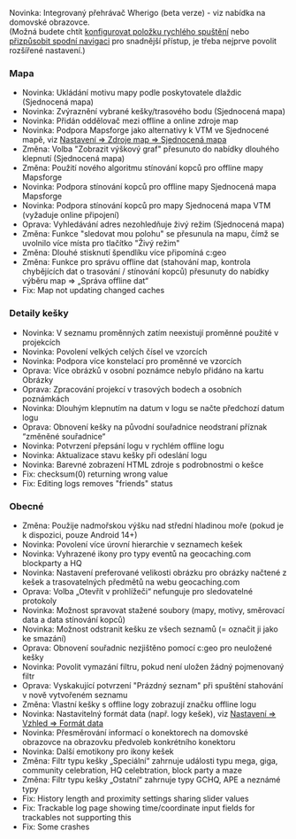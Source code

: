 Novinka: Integrovaný přehrávač Wherigo (beta verze) - viz nabídka na domovské obrazovce.<br> (Možná budete chtít [konfigurovat položku rychlého spuštění](cgeo-setting://quicklaunchitems_sorted) nebo [přizpůsobit spodní navigaci](cgeo-setting://custombnitem) pro snadnější přístup, je třeba nejprve povolit rozšířené nastavení.)

### Mapa
- Novinka: Ukládání motivu mapy podle poskytovatele dlaždic (Sjednocená mapa)
- Novinka: Zvýraznění vybrané kešky/trasového bodu (Sjednocená mapa)
- Novinka: Přidán oddělovač mezi offline a online zdroje map
- Novinka: Podpora Mapsforge jako alternativy k VTM ve Sjednocené mapě, viz [Nastavení => Zdroje map => Sjednocená mapa](cgeo-setting://useMapsforgeInUnifiedMap)
- Změna: Volba "Zobrazit výškový graf" přesunuto do nabídky dlouhého klepnutí (Sjednocená mapa)
- Změna: Použití nového algoritmu stínování kopců pro offline mapy Mapsforge
- Novinka: Podpora stínování kopců pro offline mapy Sjednocená mapa Mapsforge
- Novinka: Podpora stínování kopců pro mapy Sjednocená mapa VTM (vyžaduje online připojení)
- Oprava: Vyhledávání adres nezohledňuje živý režim (Sjednocená mapa)
- Změna: Funkce "sledovat mou polohu" se přesunula na mapu, čímž se uvolnilo více místa pro tlačítko "Živý režim"
- Změna: Dlouhé stisknutí špendlíku více připomíná c:geo
- Změna: Funkce pro správu offline dat (stahování map, kontrola chybějících dat o trasování / stínování kopců) přesunuty do nabídky výběru map => „Správa offline dat“
- Fix: Map not updating changed caches

### Detaily kešky
- Novinka: V seznamu proměnných zatím neexistují proměnné použité v projekcích
- Novinka: Povolení velkých celých čísel ve vzorcích
- Novinka: Podpora více konstelací pro proměnné ve vzorcích
- Oprava: Více obrázků v osobní poznámce nebylo přidáno na kartu Obrázky
- Oprava: Zpracování projekcí v trasových bodech a osobních poznámkách
- Novinka: Dlouhým klepnutím na datum v logu se načte předchozí datum logu
- Oprava: Obnovení kešky na původní souřadnice neodstraní příznak “změněné souřadnice“
- Novinka: Potvrzení přepsání logu v rychlém offline logu
- Novinka: Aktualizace stavu kešky při odeslání logu
- Novinka: Barevné zobrazení HTML zdroje s podrobnostmi o kešce
- Fix: checksum(0) returning wrong value
- Fix: Editing logs removes "friends" status

### Obecné
- Změna: Použije nadmořskou výšku nad střední hladinou moře (pokud je k dispozici, pouze Android 14+)
- Novinka: Povolení více úrovní hierarchie v seznamech kešek
- Novinka: Vyhrazené ikony pro typy eventů na geocaching.com blockparty a HQ
- Novinka: Nastavení preferované velikosti obrázku pro obrázky načtené z kešek a trasovatelných předmětů na webu geocaching.com
- Oprava: Volba „Otevřít v prohlížeči“ nefunguje pro sledovatelné protokoly
- Novinka: Možnost spravovat stažené soubory (mapy, motivy, směrovací data a data stínování kopců)
- Novinka: Možnost odstranit kešku ze všech seznamů (= označit ji jako ke smazání)
- Oprava: Obnovení souřadnic nezjištěno pomocí c:geo pro neuložené kešky
- Novinka: Povolit vymazání filtru, pokud není uložen žádný pojmenovaný filtr
- Oprava: Vyskakující potvrzení "Prázdný seznam" při spuštění stahování v nově vytvořeném seznamu
- Změna: Vlastní kešky s offline logy zobrazují značku offline logu
- Novinka: Nastavitelný formát data (např. logy kešek), viz [Nastavení => Vzhled => Formát data](cgeo-settings://short_date_format)
- Novinka: Přesměrování informací o konektorech na domovské obrazovce na obrazovku předvoleb konkrétního konektoru
- Novinka: Další emotikony pro ikony kešek
- Změna: Filtr typu kešky „Speciální“ zahrnuje události typu mega, giga, community celebration, HQ celebtration, block party a maze
- Změna: Filtr typu kešky „Ostatní“ zahrnuje typy GCHQ, APE a neznámé typy
- Fix: History length and proximity settings sharing slider values
- Fix: Trackable log page showing time/coordinate input fields for trackables not supporting this
- Fix: Some crashes

